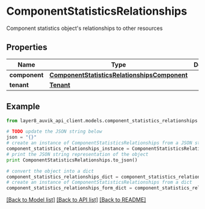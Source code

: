 # ComponentStatisticsRelationships

Component statistics object's relationships to other resources

## Properties
Name | Type | Description | Notes
------------ | ------------- | ------------- | -------------
**component** | [**ComponentStatisticsRelationshipsComponent**](ComponentStatisticsRelationshipsComponent.md) |  | [optional] 
**tenant** | [**Tenant**](Tenant.md) |  | [optional] 

## Example

```python
from layer8_auvik_api_client.models.component_statistics_relationships import ComponentStatisticsRelationships

# TODO update the JSON string below
json = "{}"
# create an instance of ComponentStatisticsRelationships from a JSON string
component_statistics_relationships_instance = ComponentStatisticsRelationships.from_json(json)
# print the JSON string representation of the object
print ComponentStatisticsRelationships.to_json()

# convert the object into a dict
component_statistics_relationships_dict = component_statistics_relationships_instance.to_dict()
# create an instance of ComponentStatisticsRelationships from a dict
component_statistics_relationships_form_dict = component_statistics_relationships.from_dict(component_statistics_relationships_dict)
```
[[Back to Model list]](../README.md#documentation-for-models) [[Back to API list]](../README.md#documentation-for-api-endpoints) [[Back to README]](../README.md)



